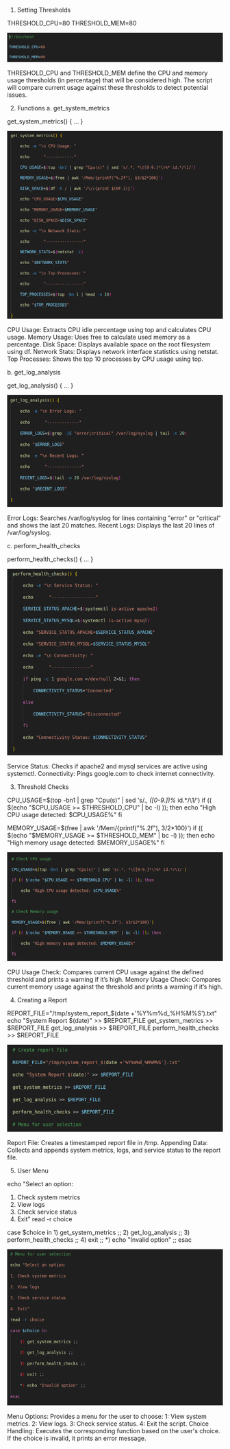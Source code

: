 1. Setting Thresholds

THRESHOLD_CPU=80
THRESHOLD_MEM=80

![alt text](<Screenshot from 2024-07-31 14-43-47-1.png>)

THRESHOLD_CPU and THRESHOLD_MEM define the CPU and memory usage thresholds (in percentage) that will be considered high. The script will compare current usage against these thresholds to detect potential issues.


2. Functions
a. get_system_metrics

get_system_metrics() {
    ...
}

![alt text](<Screenshot from 2024-07-31 14-48-21.png>)

CPU Usage: Extracts CPU idle percentage using top and calculates CPU usage.
Memory Usage: Uses free to calculate used memory as a percentage.
Disk Space: Displays available space on the root filesystem using df.
Network Stats: Displays network interface statistics using netstat.
Top Processes: Shows the top 10 processes by CPU usage using top.

b. get_log_analysis

get_log_analysis() {
    ...
}

![alt text](<Screenshot from 2024-07-31 14-49-01.png>)

Error Logs: Searches /var/log/syslog for lines containing "error" or "critical" and shows the last 20 matches.
Recent Logs: Displays the last 20 lines of /var/log/syslog.

c. perform_health_checks

perform_health_checks() {
    ...
}

![alt text](<Screenshot from 2024-07-31 14-49-30.png>)

Service Status: Checks if apache2 and mysql services are active using systemctl.
Connectivity: Pings google.com to check internet connectivity.

3. Threshold Checks

CPU_USAGE=$(top -bn1 | grep "Cpu(s)" | sed 's/.*, *\([0-9.]*\)%* id.*/\1/')
if (( $(echo "$CPU_USAGE >= $THRESHOLD_CPU" | bc -l) )); then
    echo "High CPU usage detected: $CPU_USAGE%"
fi

MEMORY_USAGE=$(free | awk '/Mem/{printf("%.2f"), $3/$2*100}')
if (( $(echo "$MEMORY_USAGE >= $THRESHOLD_MEM" | bc -l) )); then
    echo "High memory usage detected: $MEMORY_USAGE%"
fi

![alt text](<Screenshot from 2024-07-31 14-50-16.png>)

CPU Usage Check: Compares current CPU usage against the defined threshold and prints a warning if it’s high.
Memory Usage Check: Compares current memory usage against the threshold and prints a warning if it’s high.

4. Creating a Report

REPORT_FILE="/tmp/system_report_$(date +'%Y%m%d_%H%M%S').txt"
echo "System Report $(date)" >> $REPORT_FILE
get_system_metrics >> $REPORT_FILE
get_log_analysis >> $REPORT_FILE
perform_health_checks >> $REPORT_FILE

![alt text](<Screenshot from 2024-07-31 14-51-10.png>)

Report File: Creates a timestamped report file in /tmp.
Appending Data: Collects and appends system metrics, logs, and service status to the report file.

5. User Menu

echo "Select an option:
1. Check system metrics
2. View logs
3. Check service status
4. Exit"
read -r choice

case $choice in
    1) get_system_metrics ;;
    2) get_log_analysis ;;
    3) perform_health_checks ;;
    4) exit ;;
    *) echo "Invalid option" ;;
esac

![alt text](<Screenshot from 2024-07-31 14-51-35.png>)

Menu Options: Provides a menu for the user to choose:
1: View system metrics.
2: View logs.
3: Check service status.
4: Exit the script.
Choice Handling: Executes the corresponding function based on the user's choice. If the choice is invalid, it prints an error message.


